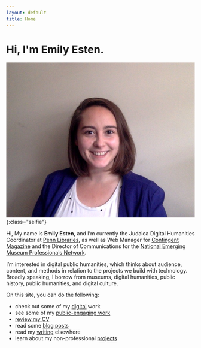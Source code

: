 ```yaml
---
layout: default
title: Home
---
```


# Hi, I'm Emily Esten.

![Image of Emily Esten](/assets/img/Esten-2020-headshot.jpg){:class="selfie"}

Hi, My name is **Emily Esten**, and I’m currently the Judaica Digital Humanities Coordinator at [Penn Libraries](https://judaicadh.library.upenn.edu), as well as Web Manager for [Contingent Magazine](http://contingentmagazine.org/) and the Director of Communications for the [National Emerging Museum Professionals Network](https://nationalempnetwork.org/).

I’m interested in digital public humanities, which thinks about audience, content, and methods in relation to the projects we build with technology. Broadly speaking, I borrow from museums, digital humanities, public history, public humanities, and digital culture.

On this site, you can do the following:
- check out some of my [digital](/digital) work
- see some of my [public-engaging work](/public)
- [review my CV](/cv)
- read some [blog posts](/blog)
- read my [writing](/writing) elsewhere
- learn about my non-professional [projects](/projects)
